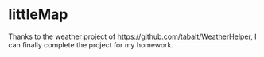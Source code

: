 # littleMap
Thanks to the weather project of https://github.com/tabalt/WeatherHelper, I can finally complete the project for my homework.
